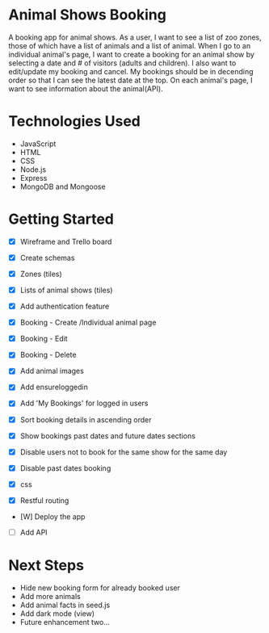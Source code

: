 # Animal Shows Booking
A booking app for animal shows. 
As a user, I want to see a list of zoo zones, those of which have a list of animals and a list of animal. When I go to an individual animal's page, I want to create a booking for an animal show by selecting a date and # of visitors (adults and children). I also want to edit/update my booking and cancel. My bookings should be in decending order so that I can see the latest date at the top. On each animal's page, I want to see information about the animal(API). 

# Technologies Used

- JavaScript
- HTML
- CSS
- Node.js
- Express
- MongoDB and Mongoose

# Getting Started
- [X] Wireframe and Trello board
- [X] Create schemas
- [X] Zones (tiles)
- [X] Lists of animal shows (tiles)
- [X] Add authentication feature
- [X] Booking - Create /Individual animal page
- [X] Booking - Edit
- [X] Booking - Delete
- [X] Add animal images
- [X] Add ensureloggedin
- [X] Add 'My Bookings' for logged in users
- [X] Sort booking details in ascending order
- [X] Show bookings past dates and future dates sections
- [X] Disable users not to book for the same show for the same day
- [X] Disable past dates booking
- [X] css

- [X] Restful routing
- [W] Deploy the app
- [ ] Add API

# Next Steps

- Hide new booking form for already booked user
- Add more animals
- Add animal facts in seed.js
- Add dark mode (view)
- Future enhancement two... 